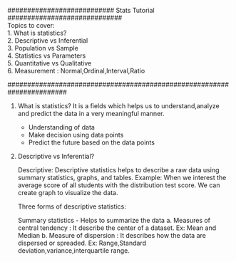 ########################### Stats Tutorial ############################# \
Topics to cover: \
         1. What is statistics? \
	 2. Descriptive vs Inferential \
	 3. Population vs Sample \
	 4. Statistics vs Parameters \
	 5. Quantitative vs Qualitative \
	 6. Measurement : Normal,Ordinal,Interval,Ratio

#######################################################################


1. What is statistics?
   It is a fields which helps us to understand,analyze and predict the data in a very meaningful manner.
     * Understanding of data
     * Make decision using data points
     * Predict the future based on the data points

2. Descriptive vs Inferential?
   
      Descriptive: Descriptive statistics helps to describe a raw data using summary statistics, graphs, and tables.
      Example: When we interest the average score of all students with the distribution test score. We can create graph to visualize the data.
   
      Three forms of descriptive statistics:
      
      Summary statistics - Helps to summarize the data
		       a. Measures of central tendency : It describe the center of a dataset. Ex: Mean and Median
		       b. Measure of dispersion : It describes how the data are dispersed or spreaded. Ex: Range,Standard deviation,variance,interquartile range. 



